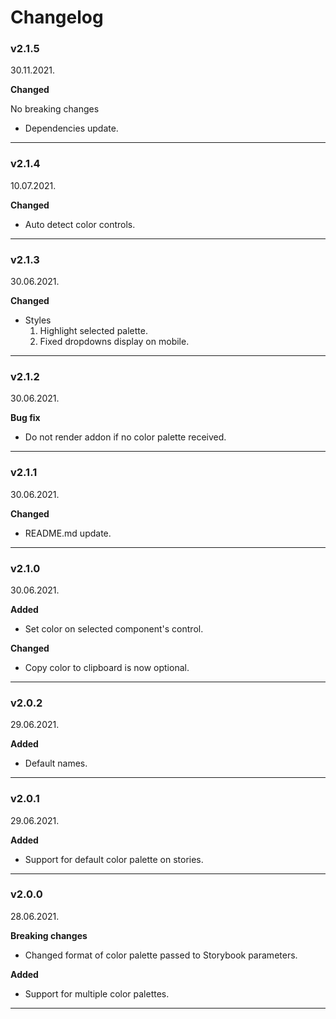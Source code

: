 # Changelog

### v2.1.5

30.11.2021.

**Changed**

No breaking changes

* Dependencies update.

-----

### v2.1.4

10.07.2021.

**Changed**

* Auto detect color controls.

-----

### v2.1.3

30.06.2021.

**Changed**

* Styles
    1. Highlight selected palette.
    2. Fixed dropdowns display on mobile.

-----

### v2.1.2

30.06.2021.

**Bug fix**

* Do not render addon if no color palette received.

-----

### v2.1.1

30.06.2021.

**Changed**

* README.md update.

-----

### v2.1.0

30.06.2021.

**Added**

* Set color on selected component's control.

**Changed**

* Copy color to clipboard is now optional.

-----

### v2.0.2

29.06.2021.

**Added**

* Default names.

-----

### v2.0.1

29.06.2021.

**Added**

* Support for default color palette on stories.

-----

### v2.0.0

28.06.2021.

**Breaking changes**

* Changed format of color palette passed to Storybook parameters.

**Added**

* Support for multiple color palettes.

-----